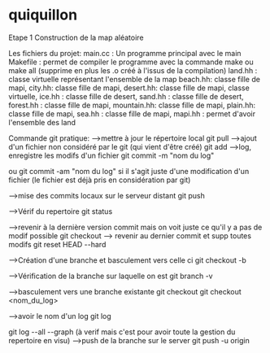 # quiquillon


Etape 1 Construction de la map aléatoire

Les fichiers du projet:
    main.cc : Un programme principal avec le main
    Makefile : permet de compiler le programme avec la commande make ou make all (supprime en plus les .o créé à l'issus de la compilation)
    land.hh : classe virtuelle représentant l'ensemble de la map
    	beach.hh: classe fille de mapi,
    	city.hh: classe fille de mapi,
    	desert.hh: classe fille de mapi, classe virtuelle,
    		ice.hh : classe fille de desert,
    		sand.hh : classe fille de desert,
    	forest.hh : classe fille de mapi,
    	mountain.hh: classe fille de mapi,
    	plain.hh: classe fille de mapi,
    	sea.hh : classe fille de mapi,
    mapi.hh : permet d'avoir l'ensemble des land


Commande git pratique:
-->mettre à jour le répertoire local
git pull
-->ajout d'un fichier non considéré par le git (qui vient d'être créé)
git add <fichier>
-->log, enregistre les modifs d'un fichier
git commit -m "nom du log"

 ou git commit -am "nom du log" si il s'agit juste d'une modification d'un fichier (le fichier est déjà pris en considération par git)

-->mise des commits locaux sur le serveur distant
git push

-->Vérif du repertoire
git status

-->revenir à la dernière version commit mais on voit juste ce qu'il y a pas de modif possible
git checkout <fichier>
--> revenir au dernier commit et supp toutes modifs
git reset HEAD --hard

-->Création d'une branche et basculement vers celle ci 
git checkout -b <nom>

-->Vérification de la branche sur laquelle on est 
git branch -v

-->basculement vers une branche existante 
git checkout <nom>
 git checkout <nom_du_log>

-->avoir le nom d'un log
git log

 git log --all --graph (à verif mais c'est pour avoir toute la gestion du repertoire en visu)
-->push de la branche sur le server 
git push -u origin <nom>